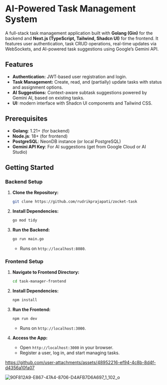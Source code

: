 # AI-Powered Task Management System

A full-stack task management application built with **Golang (Gin)** for the backend and **Next.js (TypeScript, Tailwind, Shadcn UI)** for the frontend. It features user authentication, task CRUD operations, real-time updates via WebSockets, and AI-powered task suggestions using Google’s Gemini API.

## Features
- **Authentication:** JWT-based user registration and login.
- **Task Management:** Create, read, and (partially) update tasks with status and assignment options.
- **AI Suggestions:** Context-aware subtask suggestions powered by Gemini AI, based on existing tasks.
- **UI:** modern interface with Shadcn UI components and Tailwind CSS.

## Prerequisites
- **Golang**: 1.21+ (for backend)
- **Node.js**: 18+ (for frontend)
- **PostgreSQL**: NeonDB instance (or local PostgreSQL)
- **Gemini API Key**: For AI suggestions (get from Google Cloud or AI Studio)

## Getting Started

### Backend Setup
1. **Clone the Repository:**
   ```bash
   git clone https://github.com/rudrikprajapati/zocket-task
   ```

2. **Install Dependencies:**
   ```bash
   go mod tidy
   ```

3. **Run the Backend:**
   ```bash
   go run main.go
   ```
   - Runs on `http://localhost:8080`.

### Frontend Setup
1. **Navigate to Frontend Directory:**
   ```bash
   cd task-manager-frontend
   ```

2. **Install Dependencies:**
   ```bash
   npm install
   ```

3. **Run the Frontend:**
   ```bash
   npm run dev
   ```
   - Runs on `http://localhost:3000`.

4. **Access the App:**
   - Open `http://localhost:3000` in your browser.
   - Register a user, log in, and start managing tasks.


https://github.com/user-attachments/assets/48952216-ef94-4c8b-8d4f-d4356a10fa07


![90F812A9-E867-47A4-8706-D4AFB7D6A697_1_102_o](https://github.com/user-attachments/assets/085dc6bd-bfeb-4ac3-983c-7169f7c922a7)

